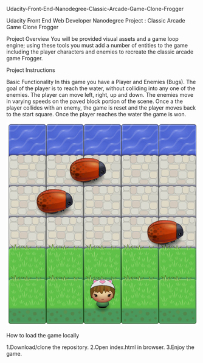 Udacity-Front-End-Nanodegree-Classic-Arcade-Game-Clone-Frogger

Udacity Front End Web Developer Nanodegree Project : Classic Arcade Game Clone Frogger

Project Overview
You will be provided visual assets and a game loop engine; using these tools you must add a number of entities to the game including the player characters and enemies to recreate the classic arcade game Frogger.

Project Instructions

Basic Functionality
In this game you have a Player and Enemies (Bugs). The goal of the player is to reach the water, without colliding into any one of the enemies. The player can move left, right, up and down. The enemies move in varying speeds on the paved block portion of the scene. Once a the player collides with an enemy, the game is reset and the player moves back to the start square. Once the player reaches the water the game is won.

<img src="https://github.com/beingKHUSH/Classic-Arcade-Game/blob/master/images/GamwScreenshot.png" />


How to load the game locally

1.Download/clone the repository.
2.Open index.html in browser.
3.Enjoy the game.

